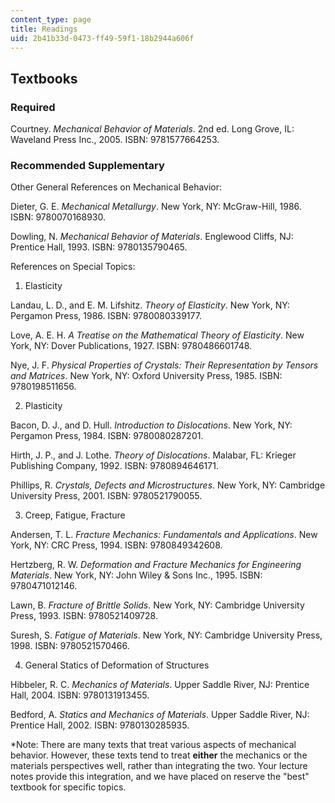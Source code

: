 ```yaml
---
content_type: page
title: Readings
uid: 2b41b33d-0473-ff49-59f1-18b2944a606f
---
```


Textbooks
---------

### Required

Courtney. _Mechanical Behavior of Materials_. 2nd ed. Long Grove, IL: Waveland Press Inc., 2005. ISBN: 9781577664253.

### Recommended Supplementary

Other General References on Mechanical Behavior:

Dieter, G. E. _Mechanical Metallurgy_. New York, NY: McGraw-Hill, 1986. ISBN: 9780070168930.

Dowling, N. _Mechanical Behavior of Materials_. Englewood Cliffs, NJ: Prentice Hall, 1993. ISBN: 9780135790465.

References on Special Topics:

1) Elasticity

Landau, L. D., and E. M. Lifshitz. _Theory of Elasticity_. New York, NY: Pergamon Press, 1986. ISBN: 9780080339177.

Love, A. E. H. _A Treatise on the Mathematical Theory of Elasticity_. New York, NY: Dover Publications, 1927. ISBN: 9780486601748.

Nye, J. F. _Physical Properties of Crystals: Their Representation by Tensors and Matrices_. New York, NY: Oxford University Press, 1985. ISBN: 9780198511656.

2) Plasticity

Bacon, D. J., and D. Hull. _Introduction to Dislocations_. New York, NY: Pergamon Press, 1984. ISBN: 9780080287201.

Hirth, J. P., and J. Lothe. _Theory of Dislocations_. Malabar, FL: Krieger Publishing Company, 1992. ISBN: 9780894646171.

Phillips, R. _Crystals, Defects and Microstructures_. New York, NY: Cambridge University Press, 2001. ISBN: 9780521790055.

3) Creep, Fatigue, Fracture

Andersen, T. L. _Fracture Mechanics: Fundamentals and Applications_. New York, NY: CRC Press, 1994. ISBN: 9780849342608.

Hertzberg, R. W. _Deformation and Fracture Mechanics for Engineering Materials_. New York, NY: John Wiley & Sons Inc., 1995. ISBN: 9780471012146.

Lawn, B. _Fracture of Brittle Solids_. New York, NY: Cambridge University Press, 1993. ISBN: 9780521409728.

Suresh, S. _Fatigue of Materials_. New York, NY: Cambridge University Press, 1998. ISBN: 9780521570466.

4) General Statics of Deformation of Structures

Hibbeler, R. C. _Mechanics of Materials_. Upper Saddle River, NJ: Prentice Hall, 2004. ISBN: 9780131913455.

Bedford, A. _Statics and Mechanics of Materials_. Upper Saddle River, NJ: Prentice Hall, 2002. ISBN: 9780130285935.

\*Note: There are many texts that treat various aspects of mechanical behavior. However, these texts tend to treat **either** the mechanics or the materials perspectives well, rather than integrating the two. Your lecture notes provide this integration, and we have placed on reserve the "best" textbook for specific topics.